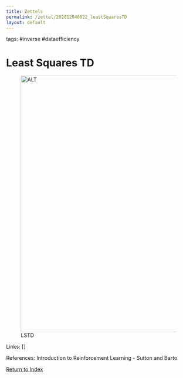 ```yaml
---
title: Zettels
permalink: /zettel/202012040022_leastSquaresTD
layout: default
---
```

tags: #inverse #dataefficiency

# Least Squares TD

<figure>
  <img src="/zettel/Images/ReinforcementLearning/LSTDVOdTwo.png"
     alt="ALT"
     class="centerImage"
     style="width: 700px;" />
  <figcaption> LSTD </figcaption>     
</figure>

Links: []

References: Introduction to Reinforcement Learning - Sutton and Barto

[Return to Index](index)